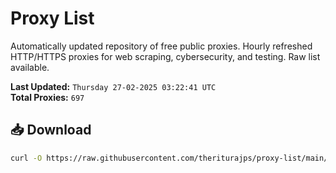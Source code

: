 # Proxy List

Automatically updated repository of free public proxies. Hourly refreshed HTTP/HTTPS proxies for web scraping, cybersecurity, and testing. Raw list available.

**Last Updated:** `Thursday 27-02-2025 03:22:41 UTC`  
**Total Proxies:** `697`

## 📥 Download
```bash
curl -O https://raw.githubusercontent.com/theriturajps/proxy-list/main/proxies.txt
